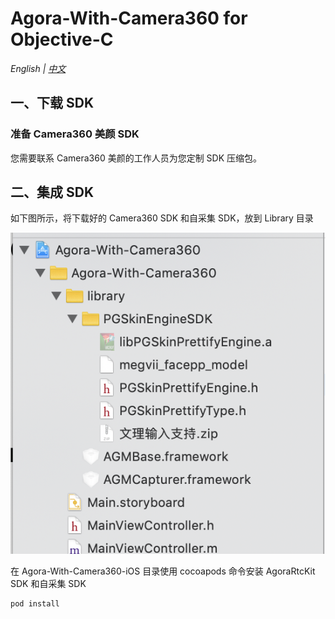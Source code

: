 # Agora-With-Camera360 for Objective-C

*English | [中文](README.zh.md)*

## 一、下载 SDK
### 准备 Camera360 美颜 SDK

您需要联系 Camera360 美颜的工作人员为您定制 SDK 压缩包。 

## 二、集成 SDK
如下图所示，将下载好的 Camera360 SDK 和自采集 SDK，放到 Library 目录

![集成图](111.png)

在 Agora-With-Camera360-iOS 目录使用 cocoapods 命令安装 AgoraRtcKit SDK 和自采集 SDK

```
pod install
```
